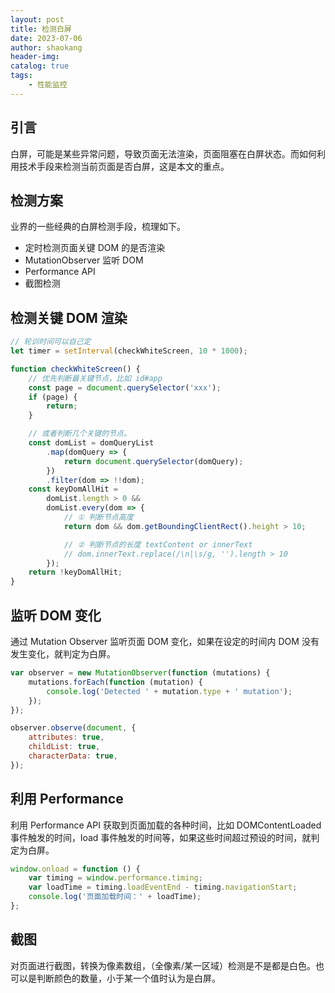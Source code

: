 ```yaml
---
layout: post
title: 检测白屏
date: 2023-07-06
author: shaokang
header-img:
catalog: true
tags:
    - 性能监控
---
```


## 引言

白屏，可能是某些异常问题，导致页面无法渲染，页面阻塞在白屏状态。而如何利用技术手段来检测当前页面是否白屏，这是本文的重点。

## 检测方案

业界的一些经典的白屏检测手段，梳理如下。

-   定时检测页面关键 DOM 的是否渲染
-   MutationObserver 监听 DOM
-   Performance API
-   截图检测

## 检测关键 DOM 渲染

```js
// 轮训时间可以自己定
let timer = setInterval(checkWhiteScreen, 10 * 1000);

function checkWhiteScreen() {
    // 优先判断最关键节点，比如 id#app
    const page = document.querySelector('xxx');
    if (page) {
        return;
    }

    // 或者判断几个关键的节点。
    const domList = domQueryList
        .map(domQuery => {
            return document.querySelector(domQuery);
        })
        .filter(dom => !!dom);
    const keyDomAllHit =
        domList.length > 0 &&
        domList.every(dom => {
            // ① 判断节点高度
            return dom && dom.getBoundingClientRect().height > 10;

            // ② 判断节点的长度 textContent or innerText
            // dom.innerText.replace(/\n|\s/g, '').length > 10
        });
    return !keyDomAllHit;
}
```

## 监听 DOM 变化

通过 Mutation Observer 监听页面 DOM 变化，如果在设定的时间内 DOM 没有发生变化，就判定为白屏。

```js
var observer = new MutationObserver(function (mutations) {
    mutations.forEach(function (mutation) {
        console.log('Detected ' + mutation.type + ' mutation');
    });
});

observer.observe(document, {
    attributes: true,
    childList: true,
    characterData: true,
});
```

## 利用 Performance

利用 Performance API 获取到页面加载的各种时间，比如 DOMContentLoaded 事件触发的时间，load 事件触发的时间等，如果这些时间超过预设的时间，就判定为白屏。

```js
window.onload = function () {
    var timing = window.performance.timing;
    var loadTime = timing.loadEventEnd - timing.navigationStart;
    console.log('页面加载时间：' + loadTime);
};
```

## 截图

对页面进行截图，转换为像素数组，（全像素/某一区域）检测是不是都是白色。也可以是判断颜色的数量，小于某一个值时认为是白屏。
